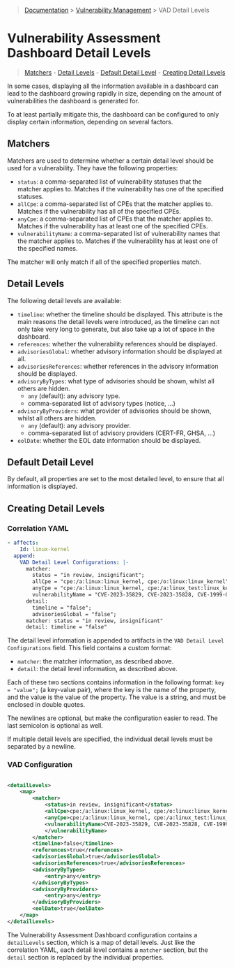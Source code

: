 > [Documentation](../../README.md) >
> [Vulnerability Management](../vulnerability-management.md) >
> VAD Detail Levels

# Vulnerability Assessment Dashboard Detail Levels

> [Matchers](#matchers) -
> [Detail Levels](#detail-levels) -
> [Default Detail Level](#default-detail-level) -
> [Creating Detail Levels](#creating-detail-levels)

In some cases, displaying all the information available in a dashboard can lead to the dashboard growing rapidly in
size, depending on the amount of vulnerabilities the dashboard is generated for.

To at least partially mitigate this, the dashboard can be configured to only display certain information, depending on
several factors.

## Matchers

Matchers are used to determine whether a certain detail level should be used for a vulnerability. They have the
following properties:

- `status`: a comma-separated list of vulnerability statuses that the matcher applies to. Matches if the vulnerability
  has one of the specified statuses.
- `allCpe`: a comma-separated list of CPEs that the matcher applies to. Matches if the vulnerability has all of the
  specified CPEs.
- `anyCpe`: a comma-separated list of CPEs that the matcher applies to. Matches if the vulnerability has at least one of
  the specified CPEs.
- `vulnerabilityName`: a comma-separated list of vulnerability names that the matcher applies to. Matches if the
  vulnerability has at least one of the specified names.

The matcher will only match if all of the specified properties match.

## Detail Levels

The following detail levels are available:

- `timeline`: whether the timeline should be displayed. This attribute is the main reasons the detail levels were
  introduced, as the timeline can not only take very long to generate, but also take up a lot of space in the dashboard.
- `references`: whether the vulnerability references should be displayed.
- `advisoriesGlobal`: whether advisory information should be displayed at all.
- `advisoriesReferences`: whether references in the advisory information should be displayed.
- `advisoryByTypes`: what type of advisories should be shown, whilst all others are hidden.
    - `any` (default): any advisory type.
    - comma-separated list of advisory types (notice, ...)
- `advisoryByProviders`: what provider of advisories should be shown, whilst all others are hidden.
    - `any` (default): any advisory provider.
    - comma-separated list of advisory providers (CERT-FR, GHSA, ...)
- `eolDate`: whether the EOL date information should be displayed.

## Default Detail Level

By default, all properties are set to the most detailed level, to ensure that all information is displayed.

## Creating Detail Levels

### Correlation YAML

```yaml
- affects:
    Id: linux-kernel
  append:
    VAD Detail Level Configurations: |-
      matcher:
        status = "in review, insignificant";
        allCpe = "cpe:/a:linux:linux_kernel, cpe:/o:linux:linux_kernel";
        anyCpe = "cpe:/a:linux:linux_kernel, cpe:/a:linux_test:linux_kernel";
        vulnerabilityName = "CVE-2023-35829, CVE-2023-35828, CVE-1999-0431";
      detail:
        timeline = "false";
        advisoriesGlobal = "false";
      matcher: status = "in review, insignificant"
      detail: timeline = "false"
```

The detail level information is appended to artifacts in the `VAD Detail Level Configurations` field. This field
contains a custom format:

- `matcher`: the matcher information, as described above.
- `detail`: the detail level information, as described above.

Each of these two sections contains information in the following format: `key = "value";` (a key-value pair), where the
key is the name of the property, and the value is the value of the property. The value is a string, and must be enclosed
in double quotes.

The newlines are optional, but make the configuration easier to read. The last semicolon is optional as well.

If multiple detail levels are specified, the individual detail levels must be separated by a newline.

### VAD Configuration

```xml

<detailLevels>
    <map>
        <matcher>
            <status>in review, insignificant</status>
            <allCpe>cpe:/a:linux:linux_kernel, cpe:/o:linux:linux_kernel</allCpe>
            <anyCpe>cpe:/a:linux:linux_kernel, cpe:/a:linux_test:linux_kernel</anyCpe>
            <vulnerabilityName>CVE-2023-35829, CVE-2023-35828, CVE-1999-0431
            </vulnerabilityName>
        </matcher>
        <timeline>false</timeline>
        <references>true</references>
        <advisoriesGlobal>true</advisoriesGlobal>
        <advisoriesReferences>true</advisoriesReferences>
        <advisoryByTypes>
            <entry>any</entry>
        </advisoryByTypes>
        <advisoryByProviders>
            <entry>any</entry>
        </advisoryByProviders>
        <eolDate>true</eolDate>
    </map>
</detailLevels>
```

The Vulnerability Assessment Dashboard configuration contains a `detailLevels` section, which is a map of detail levels.
Just like the correlation YAML, each detail level contains a `matcher` section, but the `detail` section is replaced by
the individual properties.
